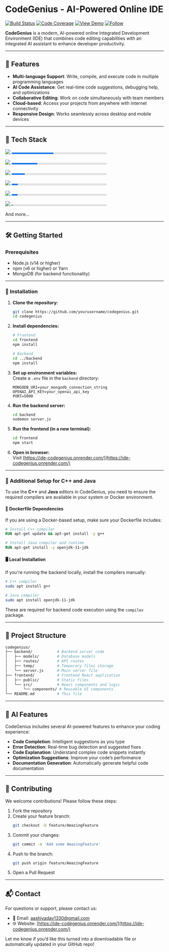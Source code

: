 
# CodeGenius - AI-Powered Online IDE

[![Build Status](https://img.shields.io/badge/build-passing-brightgreen)](https://github.com/yourusername/codegenius/actions)
[![Code Coverage](https://img.shields.io/badge/coverage-94%25-yellowgreen)](https://codecov.io/)
[![View Demo](https://img.shields.io/badge/View-Demo-blue?logo=vercel&logoColor=white)](https://codegenius.dev/demo)
[![Follow](https://img.shields.io/github/followers/yourusername?label=Follow&style=social)](https://github.com/aashiyadav30)

**CodeGenius** is a modern, AI-powered online Integrated Development Environment (IDE) that combines code editing capabilities with an integrated AI assistant to enhance developer productivity.

---

## 🚀 Features

- **Multi-language Support**: Write, compile, and execute code in multiple programming languages  
- **AI Code Assistance**: Get real-time code suggestions, debugging help, and optimizations  
- **Collaborative Editing**: Work on code simultaneously with team members  
- **Cloud-based**: Access your projects from anywhere with internet connectivity  
- **Responsive Design**: Works seamlessly across desktop and mobile devices  

---

## 🧰 Tech Stack

<!-- JavaScript -->
<p>
  <img src="https://img.shields.io/badge/JavaScript-44.2%25-f1e05a?style=flat-square&logo=javascript&logoColor=white"/>
  <progress value="44.2" max="100" style="width: 60%; height: 10px;"></progress>
</p>

<!-- C++ -->
<p>
  <img src="https://img.shields.io/badge/C++-27.2%25-f34b7d?style=flat-square&logo=c%2b%2b&logoColor=white"/>
  <progress value="27.2" max="100" style="width: 60%; height: 10px;"></progress>
</p>

<!-- CSS -->
<p>
  <img src="https://img.shields.io/badge/CSS-14.2%25-563d7c?style=flat-square&logo=css3&logoColor=white"/>
  <progress value="14.2" max="100" style="width: 60%; height: 10px;"></progress>
</p>

<!-- Python -->
<p>
  <img src="https://img.shields.io/badge/Python-6.8%25-3572A5?style=flat-square&logo=python&logoColor=white"/>
  <progress value="6.8" max="100" style="width: 60%; height: 10px;"></progress>
</p>

<!-- Java -->
<p>
  <img src="https://img.shields.io/badge/Java-6.4%25-b07219?style=flat-square&logo=java&logoColor=white"/>
  <progress value="6.4" max="100" style="width: 60%; height: 10px;"></progress>
</p>

<!-- HTML -->
<p>
  <img src="https://img.shields.io/badge/HTML-1.2%25-e34c26?style=flat-square&logo=html5&logoColor=white"/>
  <progress value="1.2" max="100" style="width: 60%; height: 10px;"></progress>
</p>

And more...

---

## 🛠️ Getting Started

### Prerequisites

- Node.js (v14 or higher)  
- npm (v6 or higher) or Yarn  
- MongoDB (for backend functionality)  

---

### 🔧 Installation

1. **Clone the repository:**
   ```bash
   git clone https://github.com/yourusername/codegenius.git
   cd codegenius
   ```

2. **Install dependencies:**
   ```bash
   # Frontend
   cd frontend
   npm install

   # Backend
   cd ../backend
   npm install
   ```

3. **Set up environment variables:**  
   Create a `.env` file in the `backend` directory:
   ```env
   MONGODB_URI=your_mongodb_connection_string
   OPENAI_API_KEY=your_openai_api_key
   PORT=5000
   ```

4. **Run the backend server:**
   ```bash
   cd backend
   nodemon server.js
   ```

5. **Run the frontend (in a new terminal):**
   ```bash
   cd frontend
   npm start
   ```

6. **Open in browser:**  
   Visit [https://ide-codegenius.onrender.com/](https://ide-codegenius.onrender.com/)

---

### 🧱 Additional Setup for C++ and Java

To use the **C++** and **Java** editors in CodeGenius, you need to ensure the required compilers are available in your system or Docker environment.

#### 🐳 Dockerfile Dependencies

If you are using a Docker-based setup, make sure your Dockerfile includes:

```dockerfile
# Install C++ compiler
RUN apt-get update && apt-get install -y g++

# Install Java compiler and runtime
RUN apt-get install -y openjdk-11-jdk
```

#### 🖥️ Local Installation

If you're running the backend locally, install the compilers manually:

```bash
# C++ compiler
sudo apt install g++

# Java compiler
sudo apt install openjdk-11-jdk
```

These are required for backend code execution using the `compilex` package.

---

## 🧾 Project Structure

```bash
codegenius/
├── backend/           # Backend server code
│   ├── models/        # Database models
│   ├── routes/        # API routes
│   ├── temp/          # Temporary files storage
│   └── server.js      # Main server file
├── frontend/          # Frontend React application
│   ├── public/        # Static files
│   └── src/           # React components and logic
│       └── components/ # Reusable UI components
└── README.md          # This file
```

---

## 🤖 AI Features

CodeGenius includes several AI-powered features to enhance your coding experience:

- **Code Completion**: Intelligent suggestions as you type  
- **Error Detection**: Real-time bug detection and suggested fixes  
- **Code Explanation**: Understand complex code snippets instantly  
- **Optimization Suggestions**: Improve your code’s performance  
- **Documentation Generation**: Automatically generate helpful code documentation  

---

## 🤝 Contributing

We welcome contributions! Please follow these steps:

1. Fork the repository  
2. Create your feature branch:  
   ```bash
   git checkout -b feature/AmazingFeature
   ```
3. Commit your changes:  
   ```bash
   git commit -m 'Add some AmazingFeature'
   ```
4. Push to the branch:  
   ```bash
   git push origin feature/AmazingFeature
   ```
5. Open a Pull Request  

---

## 📬 Contact

For questions or support, please contact us:

- 📧 Email: [aashiyadav1330@gmail.com](mailto:aashiyadav1330@gmail.com)  
- 🌐 Website: [https://ide-codegenius.onrender.com/](https://ide-codegenius.onrender.com/)

Let me know if you’d like this turned into a downloadable file or automatically updated in your GitHub repo!
